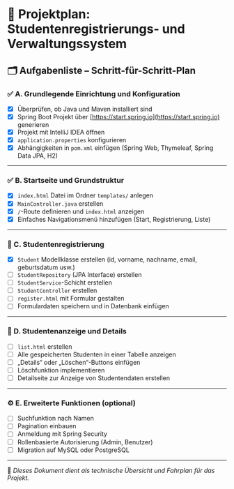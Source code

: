 
# 📘 Projektplan: Studentenregistrierungs- und Verwaltungssystem

## 🗂️ Aufgabenliste – Schritt-für-Schritt-Plan

### ✅ A. Grundlegende Einrichtung und Konfiguration

- [x] Überprüfen, ob Java und Maven installiert sind
- [x] Spring Boot Projekt über [https://start.spring.io](https://start.spring.io) generieren
- [x] Projekt mit IntelliJ IDEA öffnen
- [x] `application.properties` konfigurieren
- [x] Abhängigkeiten in `pom.xml` einfügen (Spring Web, Thymeleaf, Spring Data JPA, H2)

---

### ✅ B. Startseite und Grundstruktur

- [x] `index.html` Datei im Ordner `templates/` anlegen
- [x] `MainController.java` erstellen
- [x] `/`-Route definieren und `index.html` anzeigen
- [x] Einfaches Navigationsmenü hinzufügen (Start, Registrierung, Liste)

---

### 🧾 C. Studentenregistrierung

- [x] `Student` Modellklasse erstellen (id, vorname, nachname, email, geburtsdatum usw.)
- [ ] `StudentRepository` (JPA Interface) erstellen
- [ ] `StudentService`-Schicht erstellen
- [ ] `StudentController` erstellen
- [ ] `register.html` mit Formular gestalten
- [ ] Formulardaten speichern und in Datenbank einfügen

---

### 📄 D. Studentenanzeige und Details

- [ ] `list.html` erstellen
- [ ] Alle gespeicherten Studenten in einer Tabelle anzeigen
- [ ] „Details“ oder „Löschen“-Buttons einfügen
- [ ] Löschfunktion implementieren
- [ ] Detailseite zur Anzeige von Studentendaten erstellen

---

### ⚙️ E. Erweiterte Funktionen (optional)

- [ ] Suchfunktion nach Namen
- [ ] Pagination einbauen
- [ ] Anmeldung mit Spring Security
- [ ] Rollenbasierte Autorisierung (Admin, Benutzer)
- [ ] Migration auf MySQL oder PostgreSQL

---

📌 *Dieses Dokument dient als technische Übersicht und Fahrplan für das Projekt.*
